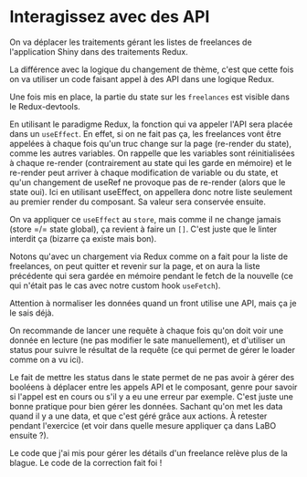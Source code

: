 # Interagissez avec des API

On va déplacer les traitements gérant les listes de freelances de l'application Shiny dans des traitements Redux.

La différence avec la logique du changement de thème, c'est que cette fois on va utiliser un code faisant appel à des API dans une logique Redux.

Une fois mis en place, la partie du state sur les `freelances` est visible dans le Redux-devtools.

En utilisant le paradigme Redux, la fonction qui va appeler l'API sera placée dans un `useEffect`. En effet, si on ne fait pas ça, les freelances vont être appelées à chaque fois qu'un truc change sur la page (re-render du state), comme les autres variables. On rappelle que les variables sont réinitialisées à chaque re-render (contrairement au state qui les garde en mémoire) et le re-render peut arriver à chaque modification de variable ou du state, et qu'un changement de useRef ne provoque pas de re-render (alors que le state oui). Ici en utilisant useEffect, on appellera donc notre liste seulement au premier render du composant. Sa valeur sera conservée ensuite.

On va appliquer ce `useEffect` au `store`, mais comme il ne change jamais (store =/= state global), ça revient à faire un `[]`. C'est juste que le linter interdit ça (bizarre ça existe mais bon).

Notons qu'avec un chargement via Redux comme on a fait pour la liste de freelances, on peut quitter et revenir sur la page, et on aura la liste précédente qui sera gardée en mémoire pendant le fetch de la nouvelle (ce qui n'était pas le cas avec notre custom hook `useFetch`).

Attention à normaliser les données quand un front utilise une API, mais ça je le sais déjà.

On recommande de lancer une requête à chaque fois qu'on doit voir une donnée en lecture (ne pas modifier le sate manuellement), et d'utiliser un status pour suivre le résultat de la requête (ce qui permet de gérer le loader comme on a vu ici).

Le fait de mettre les status dans le state permet de ne pas avoir à gérer des booléens à déplacer entre les appels API et le composant, genre pour savoir si l'appel est en cours ou s'il y a eu une erreur par exemple. C'est juste une bonne pratique pour bien gérer les données. Sachant qu'on met les data quand il y a une data, et que c'est géré grâce aux actions. À retester pendant l'exercice (et voir dans quelle mesure appliquer ça dans LaBO ensuite ?).

Le code que j'ai mis pour gérer les détails d'un freelance relève plus de la blague. Le code de la correction fait foi !